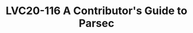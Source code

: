 ---
categories:
- lvc20
description: Parsec is the Platform Abstraction for Security, an open-source initiative
  that aims to create simple, standardised, ergonomic software interfaces for interacting
  with hardware-backed security features on any platform in any programming language.
  Parsec has now been accepted by the Cloud Native Compute Foundation as a sandbox
  project, which makes this the ideal time to learn how to contribute - and there
  is plenty to do! This developer-focused session will provide an overview of the
  Parsec architecture and its long-term vision, along with a guided tour of the code
  base, and some pointers for getting started.
image: /assets/images/featured-images/lvc20/LVC20-116.png
session_id: LVC20-116
session_room: Track 1 - IoT/Edge/Embedded
session_slot:
  end_time: 2020-09-22 14:55
  start_time: 2020-09-22 14:30
session_speakers:
- speaker_bio: Paul has been a solutions architect at Arm since November 2018, having
    previously held software engineering positions at companies including Citrix and
    Global Graphics. He is a graduate of Aston University and is currently based in
    Cambridge, UK. Paul is a maintainer of the Parsec project and acts as a technical
    lead for Arm&#39;s contributions to it. When not working, Paul is passionate about
    music, and is a keen composer/arranger in his spare time. He lives in Cambridgeshire
    with his wife and daughter.
  speaker_company: Arm
  speaker_image: http://avatars.sched.co/0/07/11406040/avatar.jpg.320x320px.jpg?9e7
  speaker_name: Paul Howard
  speaker_position: Principal System Solutions Architect
  speaker_role: attendee, speaker
- speaker_bio: Hugues is a Senior Software Engineer at Arm. Hugues started Software
    very low down the stack, writing drivers and firmware for microcontrollers. Thinking
    that safer languages are the future of Systems Programming, he has worked on improving
    the support of Rust on some Arm architecture profiles.&lt;br /&gt; Now working
    way higher up in the stack but keeping the Rust theme around for new exciting,
    security-related, projects!
  speaker_company: Arm
  speaker_image: http://avatars.sched.co/c/e4/10677980/avatar.jpg.320x320px.jpg?bfe
  speaker_name: Hugues de Valon
  speaker_position: Senior Software Engineer
  speaker_role: attendee, speaker
session_track: Security
tag: session
tags: Security
title: LVC20-116 A Contributor's Guide to Parsec
---